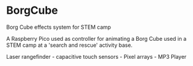 # BorgCube
Borg Cube effects system for STEM camp

A Raspberry Pico used as controller for animating a Borg Cube used in a STEM camp at a 'search and rescue' activity base.

Laser rangefinder - capacitive touch sensors - Pixel arrays - MP3 Player
